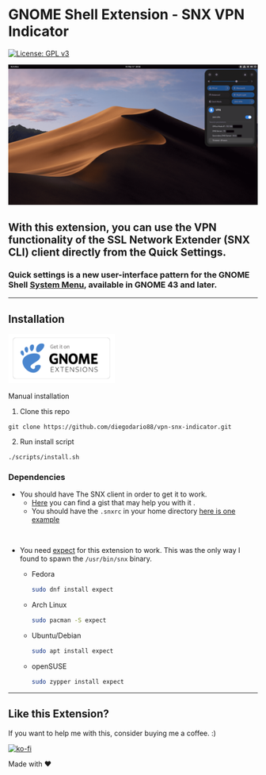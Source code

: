 # GNOME Shell Extension - SNX VPN Indicator

[![License: GPL v3](https://img.shields.io/badge/License-GPL%20v3-blue.svg)](https://www.gnu.org/licenses/gpl-3.0)

<img src="assets/screenshot.png" width="800">


## With this extension, you can use the VPN functionality of the SSL Network Extender (SNX CLI) client directly from the Quick Settings.

### Quick settings is a new user-interface pattern for the GNOME Shell [System Menu](https://help.gnome.org/users/gnome-help/stable/shell-introduction.html#systemmenu), available in GNOME 43 and later.

---

## Installation

[<img src="assets/get_it_on_gnome_extensions.png" height="100">](https://extensions.gnome.org/extension/5808/snx-vpn-indicator)

Manual installation

1. Clone this repo

```
git clone https://github.com/diegodario88/vpn-snx-indicator.git
```

2. Run install script

```
./scripts/install.sh
```

### Dependencies

-  You should have The SNX client in order to get it to work.
    - [Here](https://gist.github.com/rkueny/301f7ead21ed2a0ee8bbe2d755bed90b) you can find a gist that may help you with it .
    - You should have the `.snxrc` in your home directory [here is one example](examples/SNXRC.md)

<br>

- You need [expect](https://linux.die.net/man/1/expect) for this extension to work. This was the only way I found to spawn the `/usr/bin/snx` binary.

  - Fedora

    ```bash
    sudo dnf install expect
    ```

  - Arch Linux

    ```bash
    sudo pacman -S expect
    ```

  - Ubuntu/Debian

    ```bash
    sudo apt install expect
    ```

  - openSUSE

    ```bash
    sudo zypper install expect
    ```
---


## Like this Extension?

If you want to help me with this, consider buying me a coffee. :)

[![ko-fi](https://ko-fi.com/img/githubbutton_sm.svg)](https://ko-fi.com/Y8Y8Q12UV)

Made with ❤️
